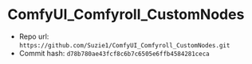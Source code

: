 # ComfyUI_Comfyroll_CustomNodes
- Repo url: `https://github.com/Suzie1/ComfyUI_Comfyroll_CustomNodes.git`
- Commit hash: `d78b780ae43fcf8c6b7c6505e6ffb4584281ceca`